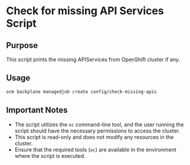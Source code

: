 # Check for missing API Services Script

## Purpose

This script prints the missing APIServices from OpenShift cluster if any.

## Usage

```bash
ocm backplane managedjob create config/check-missing-apis
```


## Important Notes

- The script utilizes the `oc` command-line tool, and the user running the script should have the necessary permissions to access the cluster.
- This script is read-only and does not modify any resources in the cluster.
- Ensure that the required tools (`oc`) are available in the environment where the script is executed.
